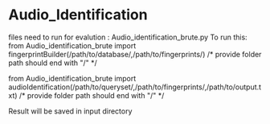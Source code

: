 # Audio_Identification
files need to run for evalution : Audio_identification_brute.py
To run this: 
from Audio_identification_brute import fingerprintBuilder(/path/to/database/,/path/to/fingerprints/) 
/* provide folder path should end with "/" */

from Audio_identification_brute import audioIdentification(/path/to/queryset/,/path/to/fingerprints/,/path/to/output.txt)
/* provide folder path should end with "/" */

Result will be saved in input directory
